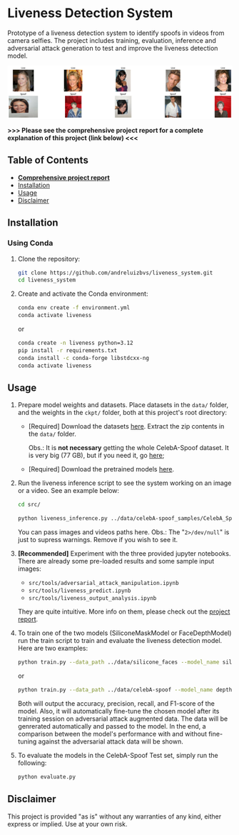 # Liveness Detection System

Prototype of a liveness detection system to identify spoofs in videos from camera selfies. The project includes training, evaluation, inference and adversarial attack generation to test and improve the liveness detection model.

![alt text](assets/image.png)

**>>> Please see the comprehensive project report for a complete explanation of this project (link below) <<<**

## Table of Contents

- **[Comprehensive project report](./Report.md)**
- [Installation](#installation)
- [Usage](#usage)
- [Disclaimer](#disclaimer)

## Installation

### Using Conda

1. Clone the repository:
    ```sh
    git clone https://github.com/andreluizbvs/liveness_system.git
    cd liveness_system
    ```

2. Create and activate the Conda environment:
    ```sh
    conda env create -f environment.yml
    conda activate liveness
    ```
    or

    ```sh
    conda create -n liveness python=3.12
    pip install -r requirements.txt
    conda install -c conda-forge libstdcxx-ng
    conda activate liveness
    ```

## Usage

1. Prepare model weights and datasets. Place datasets in the `data/` folder, and the weights in the `ckpt/` folder, both at this project's root directory:

    - [Required] Download the datasets [here](https://drive.google.com/file/d/1YhO77mX-lrsHrylAGhwAJr86ZX4CD4IG/view?usp=sharing). Extract the zip contents in the `data/` folder. 
    
        Obs.: It is **not necessary** getting the whole CelebA-Spoof dataset. It is very big (77 GB), but if you need it, go [here](https://www.kaggle.com/datasets/attentionlayer241/celeba-spoof-for-face-antispoofing);
    
    - [Required] Download the pretrained models [here](https://drive.google.com/file/d/1sQFPC9IyQFFDmKX28_uD4mgN00dtZSiL/view?usp=sharing).

2. Run the liveness inference script to see the system working on an image or a video. See an example below:
    ```sh
    cd src/
    ```
    ```sh
    python liveness_inference.py ../data/celebA-spoof_samples/CelebA_Spoof_/CelebA_Spoof/Data/test/3613/spoof/541354.png 2>/dev/null
    ```
    You can pass images and videos paths here.
    Obs.: The "`2>/dev/null`" is just to supress warnings. Remove if you wish to see it.

3. **[Recommended]** Experiment with the three provided jupyter notebooks. There are already some pre-loaded results and some sample input images:
    - `src/tools/adversarial_attack_manipulation.ipynb`
    - `src/tools/liveness_predict.ipynb`
    - `src/tools/liveness_output_analysis.ipynb`
    
    They are quite intuitive. More info on them, please check out the [project report](./Report.md).

4. To train one of the two models (SiliconeMaskModel or FaceDepthModel) run the train script to train and evaluate the liveness detection model. Here are two examples:
    ```sh
    python train.py --data_path ../data/silicone_faces --model_name silicone
    ```
    or
    ```sh
    python train.py --data_path ../data/celebA-spoof --model_name depth
    ```
    Both will output the accuracy, precision, recall, and F1-score of the model. Also, it will automatically fine-tune the chosen model after its training session on adversarial attack augmented data. The data will be genrerated automatically and passed to the model. In the end, a comparison between the model's performance with and without fine-tuning against the adversarial attack data will be shown.

5. To evaluate the models in the CelebA-Spoof Test set, simply run the following:
    ```sh
    python evaluate.py
    ```


## Disclaimer

This project is provided "as is" without any warranties of any kind, either express or implied. Use at your own risk.